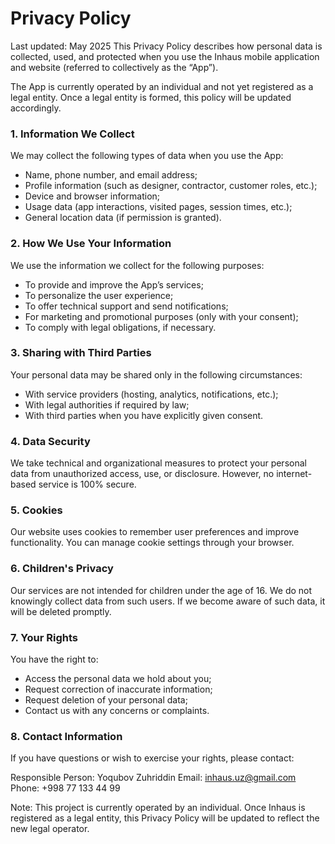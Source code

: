 # Privacy Policy
Last updated: May 2025
This Privacy Policy describes how personal data is collected, used, and protected when you use the Inhaus mobile application and website (referred to collectively as the “App”).

The App is currently operated by an individual and not yet registered as a legal entity. Once a legal entity is formed, this policy will be updated accordingly.

### 1. Information We Collect
We may collect the following types of data when you use the App:
- Name, phone number, and email address;
- Profile information (such as designer, contractor, customer roles, etc.);
- Device and browser information;
- Usage data (app interactions, visited pages, session times, etc.);
- General location data (if permission is granted).

### 2. How We Use Your Information
We use the information we collect for the following purposes:
- To provide and improve the App’s services;
- To personalize the user experience;
- To offer technical support and send notifications;
- For marketing and promotional purposes (only with your consent);
- To comply with legal obligations, if necessary.

### 3. Sharing with Third Parties
Your personal data may be shared only in the following circumstances:
- With service providers (hosting, analytics, notifications, etc.);
- With legal authorities if required by law;
- With third parties when you have explicitly given consent.

### 4. Data Security
We take technical and organizational measures to protect your personal data from unauthorized access, use, or disclosure. However, no internet-based service is 100% secure.

### 5. Cookies
Our website uses cookies to remember user preferences and improve functionality. You can manage cookie settings through your browser.

### 6. Children's Privacy
Our services are not intended for children under the age of 16. We do not knowingly collect data from such users. If we become aware of such data, it will be deleted promptly.

### 7. Your Rights
You have the right to:
- Access the personal data we hold about you;
- Request correction of inaccurate information;
- Request deletion of your personal data;
- Contact us with any concerns or complaints.

### 8. Contact Information
If you have questions or wish to exercise your rights, please contact:

Responsible Person: Yoqubov Zuhriddin
Email: inhaus.uz@gmail.com
Phone: +998 77 133 44 99

Note:
This project is currently operated by an individual. Once Inhaus is registered as a legal entity, this Privacy Policy will be updated to reflect the new legal operator.

